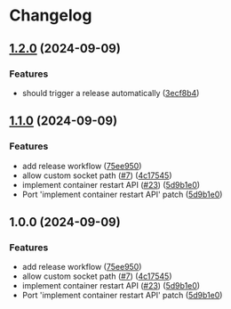 # Changelog

## [1.2.0](https://github.com/coderbirju/finch-daemon/compare/v1.1.0...v1.2.0) (2024-09-09)


### Features

* should trigger a release automatically ([3ecf8b4](https://github.com/coderbirju/finch-daemon/commit/3ecf8b46672ba0ae329f55361e2ddb0adeb047ff))

## [1.1.0](https://github.com/coderbirju/finch-daemon/compare/v1.0.0...v1.1.0) (2024-09-09)


### Features

* add release workflow ([75ee950](https://github.com/coderbirju/finch-daemon/commit/75ee9505ef1dbdf75bbfc8f9c8494576166c2535))
* allow custom socket path ([#7](https://github.com/coderbirju/finch-daemon/issues/7)) ([4c17545](https://github.com/coderbirju/finch-daemon/commit/4c1754576d5beb3bd6b12e36893a588b2bb95825))
* implement container restart API ([#23](https://github.com/coderbirju/finch-daemon/issues/23)) ([5d9b1e0](https://github.com/coderbirju/finch-daemon/commit/5d9b1e0f4e1565fd374b0f0941f373a094dc749c))
* Port 'implement container restart API' patch ([5d9b1e0](https://github.com/coderbirju/finch-daemon/commit/5d9b1e0f4e1565fd374b0f0941f373a094dc749c))

## 1.0.0 (2024-09-09)


### Features

* add release workflow ([75ee950](https://github.com/coderbirju/finch-daemon/commit/75ee9505ef1dbdf75bbfc8f9c8494576166c2535))
* allow custom socket path ([#7](https://github.com/coderbirju/finch-daemon/issues/7)) ([4c17545](https://github.com/coderbirju/finch-daemon/commit/4c1754576d5beb3bd6b12e36893a588b2bb95825))
* implement container restart API ([#23](https://github.com/coderbirju/finch-daemon/issues/23)) ([5d9b1e0](https://github.com/coderbirju/finch-daemon/commit/5d9b1e0f4e1565fd374b0f0941f373a094dc749c))
* Port 'implement container restart API' patch ([5d9b1e0](https://github.com/coderbirju/finch-daemon/commit/5d9b1e0f4e1565fd374b0f0941f373a094dc749c))
